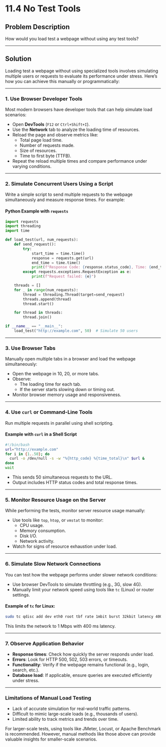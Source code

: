 # 11.4 No Test Tools

## Problem Description

How would you load test a webpage without using any test tools?

---

## Solution

Loading test a webpage without using specialized tools involves simulating multiple users or requests to evaluate its performance under stress. Here’s how you can achieve this manually or programmatically:

---

### **1. Use Browser Developer Tools**
Most modern browsers have developer tools that can help simulate load scenarios:
- Open **DevTools** (`F12` or `Ctrl+Shift+I`).
- Use the **Network** tab to analyze the loading time of resources.
- Reload the page and observe metrics like:
  - Total page load time.
  - Number of requests made.
  - Size of resources.
  - Time to first byte (TTFB).
- Repeat the reload multiple times and compare performance under varying conditions.

---

### **2. Simulate Concurrent Users Using a Script**
Write a simple script to send multiple requests to the webpage simultaneously and measure response times. For example:

#### Python Example with `requests`
```python
import requests
import threading
import time

def load_test(url, num_requests):
    def send_request():
        try:
            start_time = time.time()
            response = requests.get(url)
            end_time = time.time()
            print(f"Response Code: {response.status_code}, Time: {end_time - start_time:.2f}s")
        except requests.exceptions.RequestException as e:
            print(f"Request failed: {e}")

    threads = []
    for _ in range(num_requests):
        thread = threading.Thread(target=send_request)
        threads.append(thread)
        thread.start()

    for thread in threads:
        thread.join()

if __name__ == "__main__":
    load_test("http://example.com", 50)  # Simulate 50 users
```

---

### **3. Use Browser Tabs**
Manually open multiple tabs in a browser and load the webpage simultaneously:
- Open the webpage in 10, 20, or more tabs.
- Observe:
  - The loading time for each tab.
  - If the server starts slowing down or timing out.
- Monitor browser memory usage and responsiveness.

---

### **4. Use `curl` or Command-Line Tools**
Run multiple requests in parallel using shell scripting.

#### Example with `curl` in a Shell Script
```bash
#!/bin/bash
url="http://example.com"
for i in {1..50}; do
  curl -o /dev/null -s -w "%{http_code} %{time_total}\n" $url &
done
wait
```
- This sends 50 simultaneous requests to the URL.
- Output includes HTTP status codes and total response times.

---

### **5. Monitor Resource Usage on the Server**
While performing the tests, monitor server resource usage manually:
- Use tools like `top`, `htop`, or `vmstat` to monitor:
  - CPU usage.
  - Memory consumption.
  - Disk I/O.
  - Network activity.
- Watch for signs of resource exhaustion under load.

---

### **6. Simulate Slow Network Connections**
You can test how the webpage performs under slower network conditions:
- Use browser DevTools to simulate throttling (e.g., 3G, slow 4G).
- Manually limit your network speed using tools like `tc` (Linux) or router settings.

#### Example of `tc` for Linux:
```bash
sudo tc qdisc add dev eth0 root tbf rate 1mbit burst 32kbit latency 400ms
```
This limits the network to 1 Mbps with 400 ms latency.

---

### **7. Observe Application Behavior**
- **Response times**: Check how quickly the server responds under load.
- **Errors**: Look for HTTP 500, 502, 503 errors, or timeouts.
- **Functionality**: Verify if the webpage remains functional (e.g., login, search, etc.).
- **Database load**: If applicable, ensure queries are executed efficiently under stress.

---

### Limitations of Manual Load Testing
- Lack of accurate simulation for real-world traffic patterns.
- Difficult to mimic large-scale loads (e.g., thousands of users).
- Limited ability to track metrics and trends over time.

For larger-scale tests, using tools like JMeter, Locust, or Apache Benchmark is recommended. However, manual methods like those above can provide valuable insights for smaller-scale scenarios.